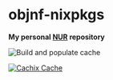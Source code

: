 # objnf-nixpkgs

**My personal [NUR](https://github.com/nix-community/NUR) repository**

<!-- Remove this if you don't use github actions -->
![Build and populate cache](https://github.com/<YOUR-GITHUB-USER>/nur-packages/workflows/Build%20and%20populate%20cache/badge.svg)

<!--
Uncomment this if you use travis:

[![Build Status](https://travis-ci.com/<YOUR_TRAVIS_USERNAME>/nur-packages.svg?branch=master)](https://travis-ci.com/<YOUR_TRAVIS_USERNAME>/nur-packages)
-->
[![Cachix Cache](https://img.shields.io/badge/cachix-<YOUR_CACHIX_CACHE_NAME>-blue.svg)](https://<YOUR_CACHIX_CACHE_NAME>.cachix.org)

